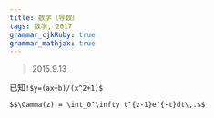 ```yaml
---
title: 数学（导数）
tags: 数学, 2017
grammar_cjkRuby: true
grammar_mathjax: true
---
```


> 2015.9.13

已知`!$y=(ax+b)/(x^2+1)$`
```mathjax!
$$\Gamma(z) = \int_0^\infty t^{z-1}e^{-t}dt\,.$$
```